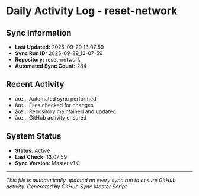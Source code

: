 ﻿# Daily Activity Log - reset-network

## Sync Information
- **Last Updated:** 2025-09-29 13:07:59
- **Sync Run ID:** 2025-09-29_13-07-59
- **Repository:** reset-network
- **Automated Sync Count:** 284

## Recent Activity
- âœ… Automated sync performed
- âœ… Files checked for changes
- âœ… Repository maintained and updated
- âœ… GitHub activity ensured

## System Status
- **Status:** Active
- **Last Check:** 13:07:59
- **Sync Version:** Master v1.0

---
*This file is automatically updated on every sync run to ensure GitHub activity.*
*Generated by GitHub Sync Master Script*
